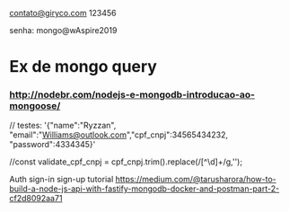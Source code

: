 contato@giryco.com 123456

senha:
mongo@wAspire2019


# Ex de mongo query
### http://nodebr.com/nodejs-e-mongodb-introducao-ao-mongoose/

 //  testes: '{"name":"Ryzzan", "email":"Williams@outlook.com","cpf_cnpj":34565434232, "password":4334345}'

 
 //const validate_cpf_cnpj = cpf_cnpj.trim().replace(/[^\d]+/g,'');
 
 
 
 Auth sign-in sign-up tutorial
 https://medium.com/@tarusharora/how-to-build-a-node-js-api-with-fastify-mongodb-docker-and-postman-part-2-cf2d8092aa71
